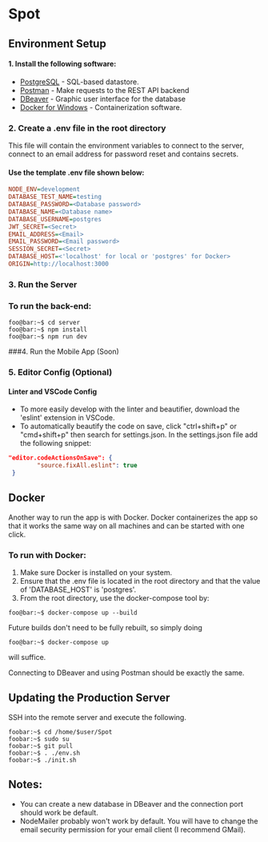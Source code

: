 # Spot

## Environment Setup
#### 1. Install the following software:
* [PostgreSQL](https://www.postgresql.org/download/) - SQL-based datastore.   
* [Postman](https://www.postman.com/downloads/) - Make requests to the REST API backend
* [DBeaver](https://dbeaver.io/download/) - Graphic user interface for the database
* [Docker for Windows](https://docs.docker.com/docker-for-windows/install/) - Containerization software.

### 2. Create a .env file in the root directory
This file will contain the environment variables to connect to the server, connect to an email 
address for password reset and contains secrets.

#### Use the template .env file shown below:

```INI
NODE_ENV=development
DATABASE_TEST_NAME=testing
DATABASE_PASSWORD=<Database password>
DATABASE_NAME=<Database name>
DATABASE_USERNAME=postgres
JWT_SECRET=<Secret>
EMAIL_ADDRESS=<Email>
EMAIL_PASSWORD=<Email password>
SESSION_SECRET=<Secret>
DATABASE_HOST=<'localhost' for local or 'postgres' for Docker>
ORIGIN=http://localhost:3000
```

### 3. Run the Server

### To run the back-end:
```console
foo@bar:~$ cd server
foo@bar:~$ npm install
foo@bar:~$ npm run dev
```

###4. Run the Mobile App (Soon)

### 5. Editor Config (Optional)

#### Linter and VSCode Config
- To more easily develop with the linter and beautifier, download the 'eslint' extension in VSCode.
- To automatically beautify the code on save, click "ctrl+shift+p" or "cmd+shift+p" then search for settings.json.
  In the settings.json file add the following snippet: 
```json
"editor.codeActionsOnSave": {
        "source.fixAll.eslint": true
 }
```
## Docker
Another way to run the app is with Docker. Docker containerizes the app so that it works the same way on all machines and can be started with one click. 

### To run with Docker:
1. Make sure Docker is installed on your system.
2. Ensure that the .env file is located in the root directory and that the value of 'DATABASE_HOST' is 'postgres'.
3. From the root directory, use the docker-compose tool by:
```console
foo@bar:~$ docker-compose up --build
```
Future builds don't need to be fully rebuilt, so simply doing
```console
foo@bar:~$ docker-compose up
```
will suffice.

Connecting to DBeaver and using Postman should be exactly the same.

## Updating the Production Server
SSH into the remote server and execute the following.
```console
foobar:~$ cd /home/$user/Spot
foobar:~$ sudo su
foobar:~$ git pull
foobar:~$ . ./env.sh
foobar:~$ ./init.sh
```

## Notes:
- You can create a new database in DBeaver and the connection port should work be default.
- NodeMailer probably won't work by default. You will have to change the email security permission for 
 your email client (I recommend GMail).
